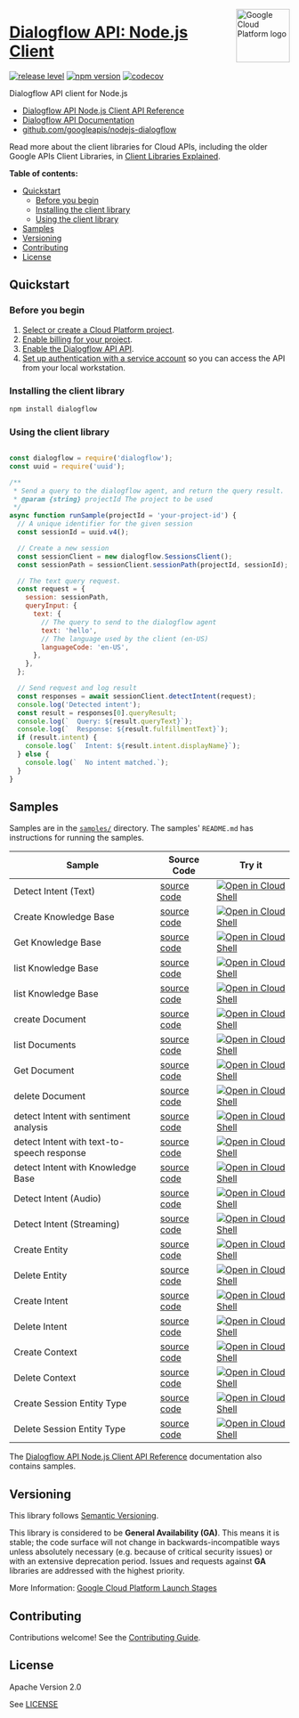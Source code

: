 [//]: # "This README.md file is auto-generated, all changes to this file will be lost."
[//]: # "To regenerate it, use `python -m synthtool`."
<img src="https://avatars2.githubusercontent.com/u/2810941?v=3&s=96" alt="Google Cloud Platform logo" title="Google Cloud Platform" align="right" height="96" width="96"/>

# [Dialogflow API: Node.js Client](https://github.com/googleapis/nodejs-dialogflow)

[![release level](https://img.shields.io/badge/release%20level-general%20availability%20%28GA%29-brightgreen.svg?style=flat)](https://cloud.google.com/terms/launch-stages)
[![npm version](https://img.shields.io/npm/v/dialogflow.svg)](https://www.npmjs.org/package/dialogflow)
[![codecov](https://img.shields.io/codecov/c/github/googleapis/nodejs-dialogflow/master.svg?style=flat)](https://codecov.io/gh/googleapis/nodejs-dialogflow)




Dialogflow API client for Node.js


* [Dialogflow API Node.js Client API Reference][client-docs]
* [Dialogflow API Documentation][product-docs]
* [github.com/googleapis/nodejs-dialogflow](https://github.com/googleapis/nodejs-dialogflow)

Read more about the client libraries for Cloud APIs, including the older
Google APIs Client Libraries, in [Client Libraries Explained][explained].

[explained]: https://cloud.google.com/apis/docs/client-libraries-explained

**Table of contents:**


* [Quickstart](#quickstart)
  * [Before you begin](#before-you-begin)
  * [Installing the client library](#installing-the-client-library)
  * [Using the client library](#using-the-client-library)
* [Samples](#samples)
* [Versioning](#versioning)
* [Contributing](#contributing)
* [License](#license)

## Quickstart

### Before you begin

1.  [Select or create a Cloud Platform project][projects].
1.  [Enable billing for your project][billing].
1.  [Enable the Dialogflow API API][enable_api].
1.  [Set up authentication with a service account][auth] so you can access the
    API from your local workstation.

### Installing the client library

```bash
npm install dialogflow
```


### Using the client library

```javascript

const dialogflow = require('dialogflow');
const uuid = require('uuid');

/**
 * Send a query to the dialogflow agent, and return the query result.
 * @param {string} projectId The project to be used
 */
async function runSample(projectId = 'your-project-id') {
  // A unique identifier for the given session
  const sessionId = uuid.v4();

  // Create a new session
  const sessionClient = new dialogflow.SessionsClient();
  const sessionPath = sessionClient.sessionPath(projectId, sessionId);

  // The text query request.
  const request = {
    session: sessionPath,
    queryInput: {
      text: {
        // The query to send to the dialogflow agent
        text: 'hello',
        // The language used by the client (en-US)
        languageCode: 'en-US',
      },
    },
  };

  // Send request and log result
  const responses = await sessionClient.detectIntent(request);
  console.log('Detected intent');
  const result = responses[0].queryResult;
  console.log(`  Query: ${result.queryText}`);
  console.log(`  Response: ${result.fulfillmentText}`);
  if (result.intent) {
    console.log(`  Intent: ${result.intent.displayName}`);
  } else {
    console.log(`  No intent matched.`);
  }
}
```

## Samples

Samples are in the [`samples/`](https://github.com/googleapis/nodejs-dialogflow/tree/master/samples) directory. The samples' `README.md`
has instructions for running the samples.

| Sample                      | Source Code                       | Try it |
| --------------------------- | --------------------------------- | ------ |
| Detect Intent (Text) | [source code](https://github.com/googleapis/nodejs-dialogflow/blob/master/samples/detect.js) | [![Open in Cloud Shell][shell_img]](https://console.cloud.google.com/cloudshell/open?git_repo=https://github.com/googleapis/nodejs-dialogflow&page=editor&open_in_editor=samples/detect.js,samples/README.md) |
| Create Knowledge Base | [source code](https://github.com/googleapis/nodejs-dialogflow/blob/master/samples/detect.v2beta1.js) | [![Open in Cloud Shell][shell_img]](https://console.cloud.google.com/cloudshell/open?git_repo=https://github.com/googleapis/nodejs-dialogflow&page=editor&open_in_editor=samples/detect.v2beta1.js,samples/README.md) |
| Get Knowledge Base | [source code](https://github.com/googleapis/nodejs-dialogflow/blob/master/samples/detect.v2beta1.js) | [![Open in Cloud Shell][shell_img]](https://console.cloud.google.com/cloudshell/open?git_repo=https://github.com/googleapis/nodejs-dialogflow&page=editor&open_in_editor=samples/detect.v2beta1.js,samples/README.md) |
| list Knowledge Base | [source code](https://github.com/googleapis/nodejs-dialogflow/blob/master/samples/detect.v2beta1.js) | [![Open in Cloud Shell][shell_img]](https://console.cloud.google.com/cloudshell/open?git_repo=https://github.com/googleapis/nodejs-dialogflow&page=editor&open_in_editor=samples/detect.v2beta1.js,samples/README.md) |
| list Knowledge Base | [source code](https://github.com/googleapis/nodejs-dialogflow/blob/master/samples/detect.v2beta1.js) | [![Open in Cloud Shell][shell_img]](https://console.cloud.google.com/cloudshell/open?git_repo=https://github.com/googleapis/nodejs-dialogflow&page=editor&open_in_editor=samples/detect.v2beta1.js,samples/README.md) |
| create Document | [source code](https://github.com/googleapis/nodejs-dialogflow/blob/master/samples/detect.v2beta1.js) | [![Open in Cloud Shell][shell_img]](https://console.cloud.google.com/cloudshell/open?git_repo=https://github.com/googleapis/nodejs-dialogflow&page=editor&open_in_editor=samples/detect.v2beta1.js,samples/README.md) |
| list Documents | [source code](https://github.com/googleapis/nodejs-dialogflow/blob/master/samples/detect.v2beta1.js) | [![Open in Cloud Shell][shell_img]](https://console.cloud.google.com/cloudshell/open?git_repo=https://github.com/googleapis/nodejs-dialogflow&page=editor&open_in_editor=samples/detect.v2beta1.js,samples/README.md) |
| Get Document | [source code](https://github.com/googleapis/nodejs-dialogflow/blob/master/samples/detect.v2beta1.js) | [![Open in Cloud Shell][shell_img]](https://console.cloud.google.com/cloudshell/open?git_repo=https://github.com/googleapis/nodejs-dialogflow&page=editor&open_in_editor=samples/detect.v2beta1.js,samples/README.md) |
| delete Document | [source code](https://github.com/googleapis/nodejs-dialogflow/blob/master/samples/detect.v2beta1.js) | [![Open in Cloud Shell][shell_img]](https://console.cloud.google.com/cloudshell/open?git_repo=https://github.com/googleapis/nodejs-dialogflow&page=editor&open_in_editor=samples/detect.v2beta1.js,samples/README.md) |
| detect Intent with sentiment analysis | [source code](https://github.com/googleapis/nodejs-dialogflow/blob/master/samples/detect.v2beta1.js) | [![Open in Cloud Shell][shell_img]](https://console.cloud.google.com/cloudshell/open?git_repo=https://github.com/googleapis/nodejs-dialogflow&page=editor&open_in_editor=samples/detect.v2beta1.js,samples/README.md) |
| detect Intent with text-to-speech response | [source code](https://github.com/googleapis/nodejs-dialogflow/blob/master/samples/detect.v2beta1.js) | [![Open in Cloud Shell][shell_img]](https://console.cloud.google.com/cloudshell/open?git_repo=https://github.com/googleapis/nodejs-dialogflow&page=editor&open_in_editor=samples/detect.v2beta1.js,samples/README.md) |
| detect Intent with Knowledge Base | [source code](https://github.com/googleapis/nodejs-dialogflow/blob/master/samples/detect.v2beta1.js) | [![Open in Cloud Shell][shell_img]](https://console.cloud.google.com/cloudshell/open?git_repo=https://github.com/googleapis/nodejs-dialogflow&page=editor&open_in_editor=samples/detect.v2beta1.js,samples/README.md) |
| Detect Intent (Audio) | [source code](https://github.com/googleapis/nodejs-dialogflow/blob/master/samples/detect.js) | [![Open in Cloud Shell][shell_img]](https://console.cloud.google.com/cloudshell/open?git_repo=https://github.com/googleapis/nodejs-dialogflow&page=editor&open_in_editor=samples/detect.js,samples/README.md) |
| Detect Intent (Streaming) | [source code](https://github.com/googleapis/nodejs-dialogflow/blob/master/samples/detect.js) | [![Open in Cloud Shell][shell_img]](https://console.cloud.google.com/cloudshell/open?git_repo=https://github.com/googleapis/nodejs-dialogflow&page=editor&open_in_editor=samples/detect.js,samples/README.md) |
| Create Entity | [source code](https://github.com/googleapis/nodejs-dialogflow/blob/master/samples/resource.js) | [![Open in Cloud Shell][shell_img]](https://console.cloud.google.com/cloudshell/open?git_repo=https://github.com/googleapis/nodejs-dialogflow&page=editor&open_in_editor=samples/resource.js,samples/README.md) |
| Delete Entity | [source code](https://github.com/googleapis/nodejs-dialogflow/blob/master/samples/resource.js) | [![Open in Cloud Shell][shell_img]](https://console.cloud.google.com/cloudshell/open?git_repo=https://github.com/googleapis/nodejs-dialogflow&page=editor&open_in_editor=samples/resource.js,samples/README.md) |
| Create Intent | [source code](https://github.com/googleapis/nodejs-dialogflow/blob/master/samples/resource.js) | [![Open in Cloud Shell][shell_img]](https://console.cloud.google.com/cloudshell/open?git_repo=https://github.com/googleapis/nodejs-dialogflow&page=editor&open_in_editor=samples/resource.js,samples/README.md) |
| Delete Intent | [source code](https://github.com/googleapis/nodejs-dialogflow/blob/master/samples/resource.js) | [![Open in Cloud Shell][shell_img]](https://console.cloud.google.com/cloudshell/open?git_repo=https://github.com/googleapis/nodejs-dialogflow&page=editor&open_in_editor=samples/resource.js,samples/README.md) |
| Create Context | [source code](https://github.com/googleapis/nodejs-dialogflow/blob/master/samples/resource.js) | [![Open in Cloud Shell][shell_img]](https://console.cloud.google.com/cloudshell/open?git_repo=https://github.com/googleapis/nodejs-dialogflow&page=editor&open_in_editor=samples/resource.js,samples/README.md) |
| Delete Context | [source code](https://github.com/googleapis/nodejs-dialogflow/blob/master/samples/resource.js) | [![Open in Cloud Shell][shell_img]](https://console.cloud.google.com/cloudshell/open?git_repo=https://github.com/googleapis/nodejs-dialogflow&page=editor&open_in_editor=samples/resource.js,samples/README.md) |
| Create Session Entity Type | [source code](https://github.com/googleapis/nodejs-dialogflow/blob/master/samples/resource.js) | [![Open in Cloud Shell][shell_img]](https://console.cloud.google.com/cloudshell/open?git_repo=https://github.com/googleapis/nodejs-dialogflow&page=editor&open_in_editor=samples/resource.js,samples/README.md) |
| Delete Session Entity Type | [source code](https://github.com/googleapis/nodejs-dialogflow/blob/master/samples/resource.js) | [![Open in Cloud Shell][shell_img]](https://console.cloud.google.com/cloudshell/open?git_repo=https://github.com/googleapis/nodejs-dialogflow&page=editor&open_in_editor=samples/resource.js,samples/README.md) |

The [Dialogflow API Node.js Client API Reference][client-docs] documentation
also contains samples.

## Versioning

This library follows [Semantic Versioning](http://semver.org/).

This library is considered to be **General Availability (GA)**. This means it
is stable; the code surface will not change in backwards-incompatible ways
unless absolutely necessary (e.g. because of critical security issues) or with
an extensive deprecation period. Issues and requests against **GA** libraries
are addressed with the highest priority.

More Information: [Google Cloud Platform Launch Stages][launch_stages]

[launch_stages]: https://cloud.google.com/terms/launch-stages

## Contributing

Contributions welcome! See the [Contributing Guide](https://github.com/googleapis/nodejs-dialogflow/blob/master/CONTRIBUTING.md).

## License

Apache Version 2.0

See [LICENSE](https://github.com/googleapis/nodejs-dialogflow/blob/master/LICENSE)

[client-docs]: https://googleapis.dev/nodejs/dialogflow/latest
[product-docs]: https://cloud.google.com/dialogflow-enterprise/
[shell_img]: https://gstatic.com/cloudssh/images/open-btn.png
[projects]: https://console.cloud.google.com/project
[billing]: https://support.google.com/cloud/answer/6293499#enable-billing
[enable_api]: https://console.cloud.google.com/flows/enableapi?apiid=dialogflow.googleapis.com
[auth]: https://cloud.google.com/docs/authentication/getting-started

